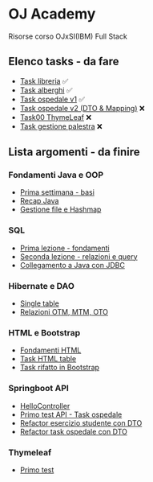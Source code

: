 # OJ Academy

Risorse corso OJxSI(IBM) Full Stack 

## Elenco tasks - da fare
 - [Task libreria](https://github.com/vincenzo261003/ojacademy/tree/main/Week3/Giorno%203/Task01) ✅
 - [Task alberghi](https://github.com/vincenzo261003/ojacademy/tree/main/Week3/Giorno%204/Task02Alberghi) ✅
 - [Task ospedale v1](https://github.com/vincenzo261003/ojacademy/tree/main/Week4/Giorno%202/Task03) ✅
 - [Task ospedale v2 (DTO & Mapping)](https://github.com/vincenzo261003/ojacademy/tree/main/Week4/Giorno%203/Ospedale%20pt2) ❌
 - [Task00 ThymeLeaf](https://github.com/vincenzo261003/ojacademy/tree/main/Week4/Giorno%204/task00ThymeLeaf) ❌
 - [Task gestione palestra](https://github.com/vincenzo261003/ojacademy/tree/main/Week4/Giorno%205/GestionePalestra) ❌

## Lista argomenti - da finire
 
### Fondamenti Java e OOP
 - [Prima settimana - basi](https://github.com/vincenzo261003/ojacademy/tree/main/Week1)
 - [Recap Java](https://github.com/vincenzo261003/ojacademy/tree/main/Week2/Giorno1/JavaRecap)
 - [Gestione file e Hashmap](https://github.com/vincenzo261003/ojacademy/tree/main/Week2/Giorno4/Gestione%20file%20e%20hashmap)
 
### SQL
 - [Prima lezione - fondamenti](https://github.com/vincenzo261003/ojacademy/tree/main/Week2/Giorno1/SQL)
 - [Seconda lezione - relazioni e query](https://github.com/vincenzo261003/ojacademy/tree/main/Week2/Giorno2)
 - [Collegamento a Java con JDBC](https://github.com/vincenzo261003/ojacademy/tree/main/Week2/Giorno3)

### Hibernate e DAO
 - [Single table](https://github.com/vincenzo261003/ojacademy/tree/main/Week3/Giorno%203)
 - [Relazioni OTM, MTM, OTO](https://github.com/vincenzo261003/ojacademy/tree/main/Week3/Giorno%204)

### HTML e Bootstrap
 - [Fondamenti HTML](https://github.com/vincenzo261003/ojacademy/blob/main/Week3/Giorno%205/HTML/index.html)
 - [Task HTML table](https://github.com/vincenzo261003/ojacademy/tree/main/Week4/Giorno%201/task01html)
 - [Task rifatto in Bootstrap](https://github.com/vincenzo261003/ojacademy/tree/main/Week4/Giorno%201/bs)

### Springboot API
 - [HelloController](https://github.com/vincenzo261003/ojacademy/tree/main/Week4/Giorno%201/SpringTest)
 - [Primo test API - Task ospedale](https://github.com/vincenzo261003/ojacademy/tree/main/Week4/Giorno%202)
 - [Refactor esercizio studente con DTO](https://github.com/vincenzo261003/ojacademy/tree/main/Week4/Giorno%203/SpringStudenteRefactor)
 - [Refactor task ospedale con DTO](https://github.com/vincenzo261003/ojacademy/tree/main/Week4/Giorno%203/Ospedale%20pt2)

### Thymeleaf 
 - [Primo test](https://github.com/vincenzo261003/ojacademy/tree/main/Week4/Giorno%204/task00ThymeLeaf)
